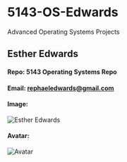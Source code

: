 # 5143-OS-Edwards
Advanced Operating Systems Projects
## Esther Edwards
#### Repo: 5143 Operating Systems Repo
#### Email: rephaeledwards@gmail.com
#### Image:
![Esther Edwards](https://github.com/bassref/5143-OS-Edwards/issues/2)
#### Avatar:
![Avatar](https://github.com/bassref/5143-OS-Edwards/issues/1)
